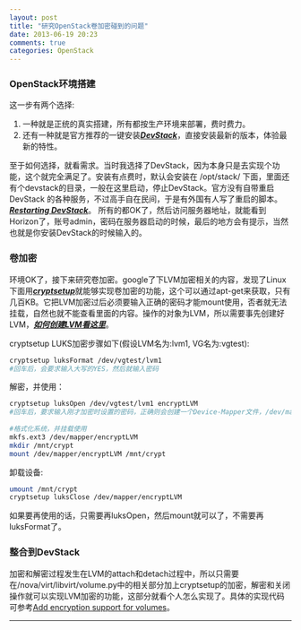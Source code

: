 ```yaml
---
layout: post
title: "研究OpenStack卷加密碰到的问题"
date: 2013-06-19 20:23
comments: true
categories: OpenStack
---
```

### OpenStack环境搭建
这一步有两个选择:


1.	一种就是正统的真实搭建，所有都按生产环境来部署，费时费力。
2.	还有一种就是官方推荐的一键安装[***DevStack***](http://devstack.org)，直接安装最新的版本，体验最新的特性。

至于如何选择，就看需求。当时我选择了DevStack，因为本身只是去实现个功能，这个就完全满足了。安装有点费时，默认会安装在 /opt/stack/ 下面，里面还有个devstack的目录，一般在这里启动，停止DevStack。官方没有自带重启 DevStack 的各种服务，不过高手自在民间，于是有外国有人写了重启的脚本。[***Restarting DevStack***](http://www.scalegrid.net/blog/?p=52)。
所有的都OK了，然后访问服务器地址，就能看到Horizon了，账号admin，密码在服务器启动的时候，最后的地方会有提示，当然也就是你安装DevStack的时候输入的。

### 卷加密
环境OK了，接下来研究卷加密。google了下LVM加密相关的内容，发现了Linux下面用[***cryptsetup***](https://code.google.com/p/cryptsetup/)就能够实现卷加密的功能，这个可以通过apt-get来获取，只有几百KB。它把LVM加密过后必须要输入正确的密码才能mount使用，否者就无法挂载，自然也就不能查看里面的内容。操作的对象为LVM，所以需要事先创建好LVM，[***如何创建LVM看这里***](http://space.itpub.net/82392/viewspace-166638)。

cryptsetup LUKS加密步骤如下(假设LVM名为:lvm1, VG名为:vgtest):
```bash
cryptsetup luksFormat /dev/vgtest/lvm1
#回车后，会要求输入大写的YES，然后就输入密码
```
解密，并使用：
```bash
cryptsetup luksOpen /dev/vgtest/lvm1 encryptLVM
#回车后，要求输入刚才加密时设置的密码，正确则会创建一个Device-Mapper文件，/dev/mapper/encryptLVM，错误则无法生成，也就无法挂载使用。
	
#格式化系统，并挂载使用
mkfs.ext3 /dev/mapper/encryptLVM
mkdir /mnt/crypt
mount /dev/mapper/encryptLVM /mnt/crypt
```

卸载设备:
```bash
umount /mnt/crypt
cryptsetup luksClose /dev/mapper/encryptLVM
```

如果要再使用的话，只需要再luksOpen，然后mount就可以了，不需要再luksFormat了。

### 整合到DevStack
加密和解密过程发生在LVM的attach和detach过程中，所以只需要在/nova/virt/libvirt/volume.py中的相关部分加上cryptsetup的加密，解密和关闭操作就可以实现LVM加密的功能，这部分就看个人怎么实现了。具体的实现代码可参考[Add encryption support for volumes](https://review.openstack.org/#/c/30976/)。


---
